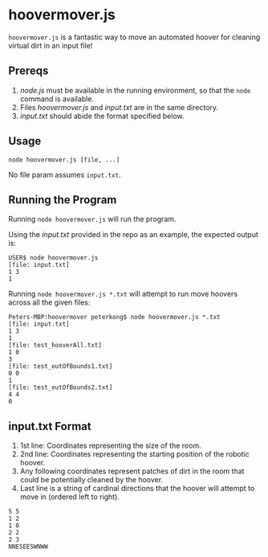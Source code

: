 # hoovermover.js

`hoovermover.js` is a fantastic way to move an automated hoover for cleaning virtual dirt in an input file!

## **Prereqs**

1. _node.js_ must be available in the running environment, so that the `node` command is available.
1. Files _hoovermover.js_ and _input.txt_ are in the same directory.
1. _input.txt_ should abide the format specified below.

## Usage

```
node hoovermover.js [file, ...]
```

No file param assumes `input.txt`.

## **Running the Program**

Running `node hoovermover.js` will run the program.

Using the _input.txt_ provided in the repo as an example, the expected output is:

```
USER$ node hoovermover.js
[file: input.txt]
1 3
1
```

Running `node hoovermover.js *.txt` will attempt to run move hoovers across all the given files:

```
Peters-MBP:hoovermover peterkong$ node hoovermover.js *.txt
[file: input.txt]
1 3
1
[file: test_hooverAll.txt]
1 0
3
[file: test_outOfBounds1.txt]
0 0
1
[file: test_outOfBounds2.txt]
4 4
0
```

## **input.txt Format**

1. 1st line: Coordinates representing the size of the room.
1. 2nd line: Coordinates representing the starting position of the robotic hoover.
1. Any following coordinates represent patches of dirt in the room that could be potentially cleaned by the hoover.
1. Last line is a string of cardinal directions that the hoover will attempt to move in (ordered left to right).

```
5 5
1 2
1 0
2 2
2 3
NNESEESWNWW
```
